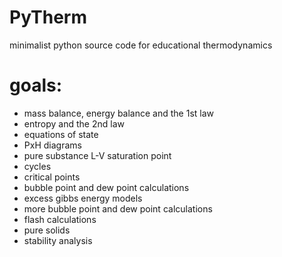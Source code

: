 # PyTherm
minimalist python source code for educational thermodynamics

# goals:
* mass balance, energy balance and the 1st law
* entropy and the 2nd law
* equations of state
* PxH diagrams
* pure substance L-V saturation point
* cycles
* critical points
* bubble point and dew point calculations
* excess gibbs energy models
* more bubble point and dew point calculations
* flash calculations
* pure solids
* stability analysis
